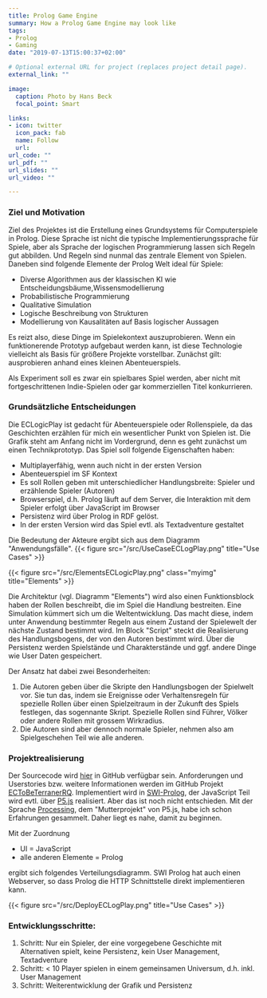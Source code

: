 ```yaml
---
title: Prolog Game Engine
summary: How a Prolog Game Engine may look like
tags:
- Prolog
- Gaming
date: "2019-07-13T15:00:37+02:00"

# Optional external URL for project (replaces project detail page).
external_link: ""

image:		
  caption: Photo by Hans Beck
  focal_point: Smart

links:
- icon: twitter
  icon_pack: fab
  name: Follow
  url: 
url_code: ""
url_pdf: ""
url_slides: ""
url_video: ""

---
```


### Ziel und Motivation

Ziel des Projektes ist die Erstellung eines Grundsystems für Computerspiele in Prolog. Diese Sprache ist nicht die typische Implementierungssprache für Spiele, aber als Sprache der logischen Programmierung lassen sich Regeln gut abbilden. Und Regeln sind nunmal das zentrale Element von Spielen. Daneben sind folgende Elemente der Prolog Welt ideal für Spiele: 

*  Diverse Algorithmen aus der klassischen KI wie Entscheidungsbäume,Wissensmodellierung
*  Probabilistische Programmierung 
*  Qualitative Simulation
*  Logische Beschreibung von Strukturen
*  Modellierung von Kausalitäten auf Basis logischer Aussagen

Es reizt also, diese Dinge im Spielekontext auszuprobieren. Wenn ein funktionerende Prototyp aufgebaut werden kann, ist diese Technologie vielleicht als Basis für größere Projekte vorstellbar. Zunächst gilt: ausprobieren anhand eines kleinen Abenteuerspiels.

Als Experiment soll es zwar ein spielbares Spiel werden, aber nicht mit fortgeschrittenen Indie-Spielen oder gar kommerziellen Titel konkurrieren. 


### Grundsätzliche Entscheidungen

Die ECLogicPlay ist gedacht für Abenteuerspiele oder Rollenspiele, da das Geschichten erzählen für mich ein wesentlicher Punkt von Spielen ist. Die Grafik steht am Anfang nicht im Vordergrund, denn es geht zunächst um einen Technikprototyp. Das Spiel soll folgende Eigenschaften haben: 


*  Multiplayerfähig, wenn auch nicht in der ersten Version
*  Abenteuerspiel im SF Kontext
*  Es soll Rollen geben mit unterschiedlicher Handlungsbreite: Spieler und erzählende Spieler (Autoren)
*  Browserspiel, d.h. Prolog läuft auf dem Server, die Interaktion mit dem Spieler erfolgt über JavaScript im Browser
* Persistenz wird über Prolog in RDF gelöst.
* In der ersten Version wird das Spiel evtl. als Textadventure gestaltet

Die Bedeutung der Akteure ergibt sich aus dem Diagramm "Anwendungsfälle".
{{< figure src="/src/UseCaseECLogPlay.png" title="Use Cases" >}}

{{< figure src="/src/ElementsECLogicPlay.png" class="myimg" title="Elements" >}}

Die Architektur (vgl. Diagramm "Elements") wird also einen Funktionsblock haben der Rollen beschreibt, die im Spiel die Handlung bestreiten. Eine Simulation kümmert sich um die Weltentwicklung. Das macht diese, indem unter Anwendung bestimmter Regeln aus einem Zustand der Spielewelt der nächste Zustand bestimmt wird. Im Block "Script" steckt die Realisierung des Handlungsbogens, der von den Autoren bestimmt wird. Über die Persistenz werden Spielstände und Charakterstände und ggf. andere Dinge wie User Daten gespeichert.

Der Ansatz hat dabei zwei Besonderheiten: 

1.  Die Autoren geben über die Skripte den Handlungsbogen der Spielwelt vor. Sie tun das, indem sie Ereignisse oder Verhaltensregeln für spezielle Rollen über einen Spielzeitraum in der Zukunft des Spiels festlegen, das sogennante Skript. Spezielle Rollen sind Führer, Völker oder andere Rollen mit grossem Wirkradius.
2.  Die Autoren sind aber dennoch normale Spieler, nehmen also am Spielgeschehen Teil wie alle anderen.


### Projektrealisierung

Der Sourcecode wird [hier](https://github.com/hnbeck/ECToBeTerraner.git) in GitHub verfügbar sein. Anforderungen und Userstories bzw. weitere Informationen werden im GitHub Projekt [ECToBeTerranerRQ](https://github.com/hnbeck/ECToBeTerranerRQ). Implementiert wird in [SWI-Prolog](http://www.swi-prolog.org), der JavaScript Teil wird evtl. über [P5.js](https://p5js.org/) realisiert. Aber das ist noch nicht entschieden. Mit der Sprache [Processing](http://www.processing.org), dem "Mutterprojekt" von P5.js, habe ich schon Erfahrungen gesammelt. Daher liegt es nahe, damit zu beginnen.

Mit der Zuordnung 

*  UI =  JavaScript
*  alle anderen Elemente =  Prolog

ergibt sich folgendes Verteilungsdiagramm. SWI Prolog hat auch einen Webserver, so dass Prolog die HTTP Schnittstelle direkt implementieren kann.

{{< figure src="/src/DeployECLogPlay.png" title="Use Cases" >}}


### Entwicklungsschritte:

1.  Schritt: Nur ein Spieler, der eine vorgegebene Geschichte mit Alternativen spielt, keine Persistenz, kein User Management, Textadventure
2.  Schritt: < 10 Player spielen in einem gemeinsamen Universum, d.h. inkl. User Management
3.  Schritt: Weiterentwicklung der Grafik und Persistenz

